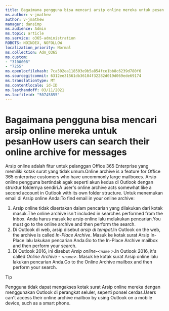 ```yaml
---
title: Bagaimana pengguna bisa mencari arsip online mereka untuk pesan
ms.author: v-jmathew
author: v-jmathew
manager: dansimp
ms.audience: Admin
ms.topic: article
ms.service: o365-administration
ROBOTS: NOINDEX, NOFOLLOW
localization_priority: Normal
ms.collection: Adm_O365
ms.custom:
- "3100008"
- "7255"
ms.openlocfilehash: 7ca502ea118503e9b5a854fce1bb8c6239d780f6
ms.sourcegitcommit: 6312ee31561db36104f32282d019d069ede69174
ms.translationtype: MT
ms.contentlocale: id-ID
ms.lasthandoff: 03/11/2021
ms.locfileid: "50745855"
---
```

# <a name="how-users-can-search-their-online-archive-for-messages"></a><span data-ttu-id="490da-102">Bagaimana pengguna bisa mencari arsip online mereka untuk pesan</span><span class="sxs-lookup"><span data-stu-id="490da-102">How users can search their online archive for messages</span></span>

<span data-ttu-id="490da-103">Arsip online adalah fitur untuk pelanggan Office 365 Enterprise yang memiliki kotak surat yang tidak umum.</span><span class="sxs-lookup"><span data-stu-id="490da-103">Online archive is a feature for Office 365 enterprise customers who have uncommonly large mailboxes.</span></span> <span data-ttu-id="490da-104">Arsip online pengguna bertindak agak seperti akun kedua di Outlook dengan struktur foldernya sendiri.</span><span class="sxs-lookup"><span data-stu-id="490da-104">A user's online archive acts somewhat like a second account in Outlook with its own folder structure.</span></span> <span data-ttu-id="490da-105">Untuk menemukan email di Arsip online Anda:</span><span class="sxs-lookup"><span data-stu-id="490da-105">To find email in your online archive:</span></span>

1. <span data-ttu-id="490da-106">Arsip online tidak disertakan dalam pencarian yang dilakukan dari kotak masuk.</span><span class="sxs-lookup"><span data-stu-id="490da-106">The online archive isn't included in searches performed from the Inbox.</span></span> <span data-ttu-id="490da-107">Anda harus masuk ke arsip online lalu melakukan pencarian.</span><span class="sxs-lookup"><span data-stu-id="490da-107">You must go to the online archive and then perform the search.</span></span>
2. <span data-ttu-id="490da-108">Di Outlook di web, arsip disebut *arsip di tempat*.</span><span class="sxs-lookup"><span data-stu-id="490da-108">In Outlook on the web, the archive is called *In-Place Archive*.</span></span> <span data-ttu-id="490da-109">Masuk ke kotak surat Arsip In-Place lalu lakukan pencarian Anda.</span><span class="sxs-lookup"><span data-stu-id="490da-109">Go to the In-Place Archive mailbox and then perform your search.</span></span>
3. <span data-ttu-id="490da-110">Di Outlook 2016, ini disebut *Arsip online-<`name` >*.</span><span class="sxs-lookup"><span data-stu-id="490da-110">In Outlook 2016, it's called *Online Archive - <`name`>*.</span></span> <span data-ttu-id="490da-111">Masuk ke kotak surat Arsip online lalu lakukan pencarian Anda.</span><span class="sxs-lookup"><span data-stu-id="490da-111">Go to the Online Archive mailbox and then perform your search.</span></span>

> [!TIP]
> <span data-ttu-id="490da-112">Pengguna tidak dapat mengakses kotak surat Arsip online mereka dengan menggunakan Outlook di perangkat seluler, seperti ponsel cerdas.</span><span class="sxs-lookup"><span data-stu-id="490da-112">Users can't access their online archive mailbox by using Outlook on a mobile device, such as a smart phone.</span></span>
